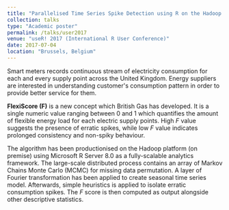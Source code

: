 ```yaml
---
title: "Parallelised Time Series Spike Detection using R on the Hadoop Platform"
collection: talks
type: "Academic poster"
permalink: /talks/user2017
venue: "useR! 2017 (International R User Conference)"
date: 2017-07-04
location: "Brussels, Belgium"
---
```


Smart meters records continuous stream of electricity consumption for each and every supply point across the United Kingdom. Energy suppliers are interested in understanding customer's consumption pattern in order to provide better service for them.

**FlexiScore (F)** is a new concept which British Gas has developed. It is a single numeric value ranging between 0 and 1 which quantifies the amount of flexible energy load for each electric supply points. High *F* value suggests the presence of erratic spikes, while low *F* value indicates prolonged consistency and non-spiky behaviour.

The algorithm has been productionised on the Hadoop platform (on premise) using Microsoft R Server 8.0 as a fully-scalable analytics framework. The large-scale distributed process contains an array of Markov Chains Monte Carlo (MCMC) for missing data permutation. A layer of Fourier transformation has been applied to create seasonal time series model. Afterwards, simple heuristics is applied to isolate erratic consumption spikes. The *F* score is then computed as output alongside other descriptive statistics.
